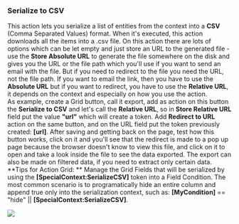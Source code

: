 ### Serialize to CSV

This action lets you serialize a list of entities from the context into a **CSV** \(Comma Separated Values\) format. When it's executed, this action downloads all the items into a .csv file. On this action there are lots of options which can be let empty and just store an URL to the generated file - use the **Store Absolute URL** to generate the file somewhere on the disk and gives you the URL or the file path which you'll use if you want to send an email with the file. But if you need to redirect to the file you need the URL, not the file path. If you want to email the link, then you have to use the **Absolute URL** but if you want to redirect, you have to use the **Relative URL**, it depends on the context and especially on how you use the action.  
As example, create a Grid button, call it export, add as action on this button the **Serialize to CSV** and let's call the **Relative URL**, so in **Store Relative URL** field put the value **"url"** which will create a token. Add **Redirect to URL** action on the same button, and on the URL field put the token previously created: **\[url\]**. After saving and getting back on the page, test how this button works, click on it and you'll see that the redirect is made to a pop up page because the browser doesn't know to view this file, and click on it to open and take a look inside the file to see the data exported. The export can also be made on filtered data, if you need to extract only certain data.  
**Tips for Action Grid: ** Manage the Grid Fields that will be serialized by using the **\[SpecialContext:SerializeCSV\]** token into a Field Condition. The most common scenario is to programatically hide an entire column and append true only into the serialization context, such as: **\[MyCondition\]** == "hide" \|\| **\[SpecialContext:SerializeCSV\]**.  


![](http://static.dnnsharp.com/documentation/SerializeToCSV.png)


